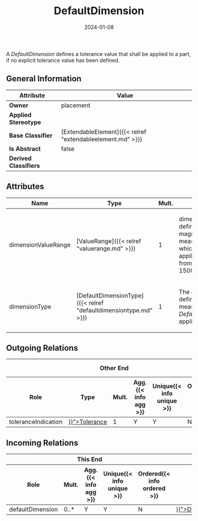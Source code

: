 ﻿---
title: DefaultDimension
toc: false
type: specs
date: "2024-01-08"
draft: false
specification: VEC
version: 2.1.0
documentType: "Recommendation"
elementType: Class
classes:
  - DefaultDimension
menu_name: vec-2.1.0
---
<p> A <i>DefaultDimension</i> defines a tolerance value that shall be applied to a part, if no explicit tolerance value has been defined.      </p>

## General Information

| Attribute               | Value |
|-------------------------|-------|
| **Owner**               | placement |
| **Applied Stereotype**  |   |
| **Base Classifier**     | [ExtendableElement]({{< relref "extendableelement.md" >}})<br/>  |
| **Is Abstract**         | false |
| **Derived Classifiers** |   |

## Attributes
|  Name  |  Type  |  Mult.  |  Description  |  Owning Classifier  |
|--------|--------|---------|---------------|--------------|
|dimensionValueRange| [ValueRange]({{< relref "valuerange.md" >}}) | 1 | <p> dimensionValueRange defines the magnitude of measurements for which the tolerance applies (e.g. length from 500mm - 1500mm).      </p> | [DefaultDimension]({{< relref "defaultdimension.md" >}}) |
|dimensionType| [DefaultDimensionType]({{< relref "defaultdimensiontype.md" >}}) | 1 | <p> The <i>dimensionType</i> defines to which measurements this <i>DefaultDimension</i> applies.      </p> | [DefaultDimension]({{< relref "defaultdimension.md" >}}) |

## Outgoing Relations
<table>
    <thead>
        <tr>
           <th colspan="6">Other End</th>
           <th colspan="1">This End</th>
           <th colspan="1">General</th>
        </tr>
        <tr>
           <th>Role</th>
           <th>Type</th>
           <th>Mult.</th>
           <th>Agg.{{< info agg >}}</th>
           <th>Unique{{< info unique >}}</th>
           <th>Ordered{{< info ordered >}}</th>
           <th>Mult.</th>
           <th>Description</th>
        </tr>
    <thead>
    <tbody>
    <tr>
        <td>toleranceIndication</td>
        <td><a href="{{< relref "tolerance.md" >}}">Tolerance</a></td>
        <td>1</td>
        <td>Y</td>
        <td>Y</td>
        <td>N</td>
        <td>0..1</td>
        <td></td>
    </tr>
    </tbody>
</table>

##  Incoming Relations
<table>
    <thead>
        <tr>
           <th colspan="5">This End</th>
           <th colspan="2">Other End</th>
           <th colspan="1">General</th>
        </tr>
        <tr>
           <th>Role</th>
           <th>Mult.</th>
           <th>Agg.{{< info agg >}}</th>
           <th>Unique{{< info unique >}}</th>
           <th>Ordered{{< info ordered >}}</th>
           <th>Type</th>
           <th>Mult.</th>
           <th>Description</th>
        </tr>
    <thead>
    <tbody>
    <tr>
        <td>defaultDimension</td>
        <td>0..*</td>
        <td>Y</td>
        <td>Y</td>
        <td>N</td>
        <td><a href="{{< relref "defaultdimensionspecification.md" >}}">DefaultDimensionSpecification</a></td>
        <td></td>
        <td></td>
    </tr>
    </tbody>
</table>



